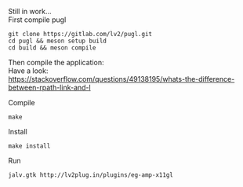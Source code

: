 Still in work...<br/>
First compile pugl<br/>
```
git clone https://gitlab.com/lv2/pugl.git
cd pugl && meson setup build
cd build && meson compile
```

Then compile the application:<br/>
Have a look:<br/>
https://stackoverflow.com/questions/49138195/whats-the-difference-between-rpath-link-and-l

Compile<g/>
```
make
```

Install<g/>
```
make install
```

Run<g/>
```
jalv.gtk http://lv2plug.in/plugins/eg-amp-x11gl
```